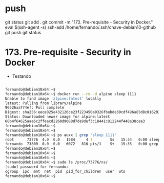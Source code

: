 
# ###################################################################################################################### 
# ###################################################################################################################### 
# ###################################################################################################################### 
# ###################################################################################################################### 
# ###################################################################################################################### 
# push

git status
git add .
git commit -m "173. Pre-requisite - Security in Docker."
eval $(ssh-agent -s)
ssh-add /home/fernando/.ssh/chave-debian10-github
git push
git status



# ###################################################################################################################### 
# ###################################################################################################################### 
# ###################################################################################################################### 
# ###################################################################################################################### 
# ###################################################################################################################### 
# 173. Pre-requisite - Security in Docker


- Testando

~~~~bash

fernando@debian10x64:~$
fernando@debian10x64:~$ docker run --rm -d alpine sleep 1111
Unable to find image 'alpine:latest' locally
latest: Pulling from library/alpine
96526aa774ef: Pull complete
Digest: sha256:eece025e432126ce23f223450a0326fbebde39cdf496a85d8c016293fc851978
Status: Downloaded newer image for alpine:latest
68b4f64625aae6c2ffeacd2260d9088d7de9def3c18441c812244f448a38cea3
fernando@debian10x64:~$
fernando@debian10x64:~$
fernando@debian10x64:~$ ps auxx | grep 'sleep 1111'
root      73776  4.0  0.0   1584     4 ?        Ss   15:34   0:00 sleep 1111
fernando  73809  0.0  0.0   6072   816 pts/1    S+   15:35   0:00 grep sleep 1111
fernando@debian10x64:~$
fernando@debian10x64:~$
fernando@debian10x64:~$
fernando@debian10x64:~$ sudo ls /proc/73776/ns/
[sudo] password for fernando:
cgroup  ipc  mnt  net  pid  pid_for_children  user  uts
fernando@debian10x64:~$

~~~~